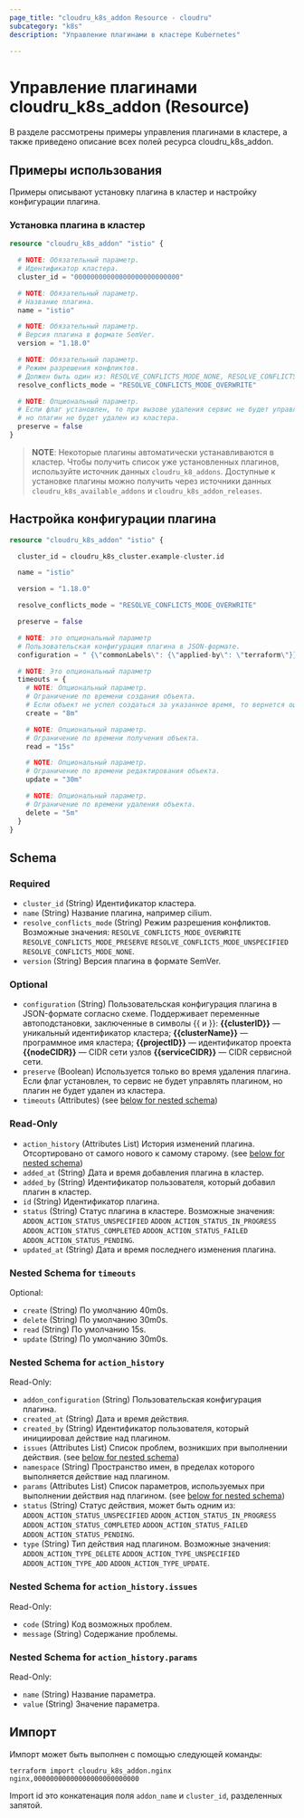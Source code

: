 ```yaml
---
page_title: "cloudru_k8s_addon Resource - cloudru"
subcategory: "k8s"
description: "Управление плагинами в кластере Kubernetes"
  
---
```


# Управление плагинами cloudru_k8s_addon (Resource)

В разделе рассмотрены примеры управления плагинами в кластере, а также приведено описание всех полей ресурса cloudru_k8s_addon.

## Примеры использования

Примеры описывают установку плагина в кластер и настройку конфигурации плагина.

### Установка плагина в кластер

```terraform
resource "cloudru_k8s_addon" "istio" {

  # NOTE: Обязательный параметр.
  # Идентификатор кластера.
  cluster_id = "00000000000000000000000000"

  # NOTE: Обязательный параметр.
  # Название плагина.
  name = "istio"

  # NOTE: Обязательный параметр.
  # Версия плагина в формате SemVer.
  version = "1.18.0"

  # NOTE: Обязательный параметр.
  # Режим разрешения конфликтов.
  # Должен быть один из: RESOLVE_CONFLICTS_MODE_NONE, RESOLVE_CONFLICTS_MODE_OVERWRITE
  resolve_conflicts_mode = "RESOLVE_CONFLICTS_MODE_OVERWRITE"

  # NOTE: Опциональный параметр.
  # Если флаг установлен, то при вызове удаления сервис не будет управлять плагином,
  # но плагин не будет удален из кластера.
  preserve = false
}
```

> **NOTE**: Некоторые плагины автоматически устанавливаются в кластер. Чтобы получить список уже установленных плагинов, используйте источник данных `cloudru_k8_addons`. Доступные к установке плагины можно получить через источники данных `cloudru_k8s_available_addons` и `cloudru_k8s_addon_releases`.

## Настройка конфигурации плагина

```terraform
resource "cloudru_k8s_addon" "istio" {

  cluster_id = cloudru_k8s_cluster.example-cluster.id

  name = "istio"

  version = "1.18.0"

  resolve_conflicts_mode = "RESOLVE_CONFLICTS_MODE_OVERWRITE"

  preserve = false

  # NOTE: это опциональный параметр
  # Пользовательская конфигурация плагина в JSON-формате.
  configuration = " {\"commonLabels\": {\"applied-by\": \"terraform\"}}"

  # NOTE: Это опциональный параметр
  timeouts = {
    # NOTE: Опциональный параметр.
    # Ограничение по времени создания объекта.
    # Если объект не успел создаться за указанное время, то вернется ошибка, при этом автоматического удаления не последует.
    create = "8m"

    # NOTE: Опциональный параметр.
    # Ограничение по времени получения объекта.
    read = "15s"

    # NOTE: Опциональный параметр.
    # Ограничение по времени редактирования объекта.
    update = "30m"

    # NOTE: Опциональный параметр.
    # Ограничение по времени удаления объекта.
    delete = "5m"
  }
}
```

<!-- schema generated by tfplugindocs -->
## Schema

### Required

- `cluster_id` (String) Идентификатор кластера.
- `name` (String) Название плагина, например cilium.
- `resolve_conflicts_mode` (String) Режим разрешения конфликтов. Возможные значения: `RESOLVE_CONFLICTS_MODE_OVERWRITE` `RESOLVE_CONFLICTS_MODE_PRESERVE` `RESOLVE_CONFLICTS_MODE_UNSPECIFIED` `RESOLVE_CONFLICTS_MODE_NONE`.
- `version` (String) Версия плагина в формате SemVer.

### Optional

- `configuration` (String) Пользовательская конфигурация плагина в JSON-формате согласно схеме. Поддерживает переменные автоподстановки, заключенные в символы {{ и }}: **{{clusterID}}** — уникальный идентификатор кластера; **{{clusterName}}** — программное имя кластера; **{{projectID}}** — идентификатор проекта **{{nodeCIDR}}** — CIDR сети узлов **{{serviceCIDR}}** — CIDR сервисной сети.
- `preserve` (Boolean) Используется только во время удаления плагина. Если флаг установлен, то сервис не будет управлять плагином, но плагин не будет удален из кластера.
- `timeouts` (Attributes) (see [below for nested schema](#nestedatt--timeouts))

### Read-Only

- `action_history` (Attributes List) История изменений плагина. Отсортировано от самого нового к самому старому. (see [below for nested schema](#nestedatt--action_history))
- `added_at` (String) Дата и время добавления плагина в кластер.
- `added_by` (String) Идентификатор пользователя, который добавил плагин в кластер.
- `id` (String) Идентификатор плагина.
- `status` (String) Статус плагина в кластере. Возможные значения: `ADDON_ACTION_STATUS_UNSPECIFIED` `ADDON_ACTION_STATUS_IN_PROGRESS` `ADDON_ACTION_STATUS_COMPLETED` `ADDON_ACTION_STATUS_FAILED` `ADDON_ACTION_STATUS_PENDING`.
- `updated_at` (String) Дата и время последнего изменения плагина.

<a id="nestedatt--timeouts"></a>
### Nested Schema for `timeouts`

Optional:

- `create` (String) По умолчанию 40m0s.
- `delete` (String) По умолчанию 30m0s.
- `read` (String) По умолчанию 15s.
- `update` (String) По умолчанию 30m0s.


<a id="nestedatt--action_history"></a>
### Nested Schema for `action_history`

Read-Only:

- `addon_configuration` (String) Пользовательская конфигурация плагина.
- `created_at` (String) Дата и время действия.
- `created_by` (String) Идентификатор пользователя, который инициировал действие над плагином.
- `issues` (Attributes List) Список проблем, возникших при выполнении действия. (see [below for nested schema](#nestedatt--action_history--issues))
- `namespace` (String) Пространство имен, в пределах которого выполняется действие над плагином.
- `params` (Attributes List) Список параметров, используемых при выполнении действия над плагином. (see [below for nested schema](#nestedatt--action_history--params))
- `status` (String) Статус действия, может быть одним из: `ADDON_ACTION_STATUS_UNSPECIFIED` `ADDON_ACTION_STATUS_IN_PROGRESS` `ADDON_ACTION_STATUS_COMPLETED` `ADDON_ACTION_STATUS_FAILED` `ADDON_ACTION_STATUS_PENDING`.
- `type` (String) Тип действия над плагином. Возможные значения: `ADDON_ACTION_TYPE_DELETE` `ADDON_ACTION_TYPE_UNSPECIFIED` `ADDON_ACTION_TYPE_ADD` `ADDON_ACTION_TYPE_UPDATE`.

<a id="nestedatt--action_history--issues"></a>
### Nested Schema for `action_history.issues`

Read-Only:

- `code` (String) Код возможных проблем.
- `message` (String) Содержание проблемы.


<a id="nestedatt--action_history--params"></a>
### Nested Schema for `action_history.params`

Read-Only:

- `name` (String) Название параметра.
- `value` (String) Значение параметра.

## Импорт

Импорт может быть выполнен с помощью следующей команды:

```shell
terraform import cloudru_k8s_addon.nginx nginx,00000000000000000000000000
```

Import id это конкатенация поля `addon_name` и `cluster_id`, разделенных запятой.